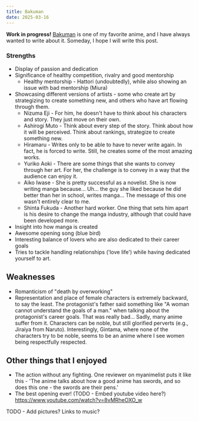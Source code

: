 ```yaml
---
title: Bakuman
date: 2025-03-16
---
```

**Work in progress!**
[Bakuman](https://en.wikipedia.org/wiki/Bakuman) is one of my favorite anime, and I have always wanted to write about it. Someday, I hope I will write this post.

### Strengths

- Display of passion and dedication
- Significance of healthy competition, rivalry and good mentorship
	- Healthy mentorship - Hattori (undoubtedly), while also showing an issue with bad mentorship (Miura) 
- Showcasing different versions of artists - some who create art by strategizing to create something new, and others who have art flowing through them.
	- Nizuma Eji - For him, he doesn't have to think about his characters and story. They just move on their own.
	- Ashirogi Muto - Think about every step of the story. Think about how it will be perceived. Think about rankings, strategize to create something new.
	- Hiramaru - Writes only to be able to have to never write again. In fact, he is forced to write. Still, he creates some of the most amazing works.
	- Yuriko Aoki - There are some things that she wants to convey through her art. For her, the challenge is to convey in a way that the audience can enjoy it.
	- Aiko Iwase - She is pretty successful as a novelist. She is now writing manga because... Uh... the guy she liked because he did better than her in school, writes manga... The message of this one wasn't entirely clear to me.
	- Shinta Fukuda - Another hard worker. One thing that sets him apart is his desire to change the manga industry, although that could have been developed more.
- Insight into how manga is created
- Awesome opening song (blue bird)
- Interesting balance of lovers who are also dedicated to their career goals
- Tries to tackle handling relationships ('love life') while having dedicated yourself to art. 

## Weaknesses

- Romanticism of "death by overworking"
- Representation and place of female characters is extremely backward, to say the least. The protagonist's father said something like "A woman cannot understand the goals of a man." when talking about the protagonist's career goals. That was really bad... Sadly, many anime suffer from it. Characters can be noble, but still glorified perverts (e.g., Jiraiya from Naruto). Interestingly, Gintama, where none of the characters try to be noble, seems to be an anime where I see women being respectfully respected.

## Other things that I enjoyed

- The action without any fighting. One reviewer on myanimelist puts it like this - 'The anime talks about how a good anime has swords, and so does this one - the swords are their pens.'
- The best opening ever! (TODO - Embed youtube video here?) https://www.youtube.com/watch?v=8vMRheOXO_w

TODO - Add pictures? Links to music?